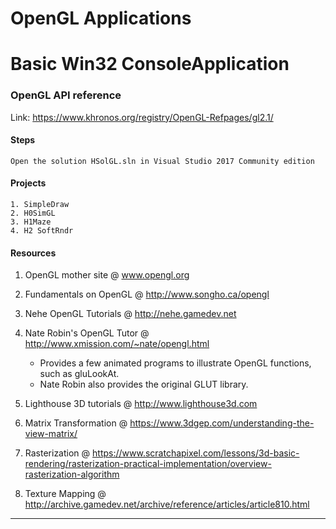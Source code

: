 ﻿# OpenGL Applications 
# Basic Win32 ConsoleApplication

### OpenGL API reference
Link: https://www.khronos.org/registry/OpenGL-Refpages/gl2.1/

#### Steps 
```
Open the solution HSolGL.sln in Visual Studio 2017 Community edition
```

#### Projects
```
1. SimpleDraw
2. H0SimGL
3. H1Maze
4. H2 SoftRndr

```

#### Resources
1. OpenGL mother site @ www.opengl.org
2. Fundamentals on OpenGL @ http://www.songho.ca/opengl
3. Nehe OpenGL Tutorials @ http://nehe.gamedev.net
4. Nate Robin's OpenGL Tutor @ http://www.xmission.com/~nate/opengl.html
	- Provides a few animated programs to illustrate OpenGL functions, such as gluLookAt. 
	- Nate Robin also provides the original GLUT library.
5. Lighthouse 3D tutorials @ http://www.lighthouse3d.com
6. Matrix Transformation @ https://www.3dgep.com/understanding-the-view-matrix/

7. Rasterization @ https://www.scratchapixel.com/lessons/3d-basic-rendering/rasterization-practical-implementation/overview-rasterization-algorithm
8. Texture Mapping @ http://archive.gamedev.net/archive/reference/articles/article810.html

-------------------------------------
